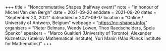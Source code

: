 +++
title = "Noncommutative Shapes (halfway event)"
note = "in honour of Michel Van den Bergh"
date = 2021-09-20
enddate = 2021-09-20
dates = "September 20, 2021"
dateadded = 2021-09-17
location = "Online / University of Antwerp, Belgium"
webpage = "https://nc-shapes.info/"
organisers = "Pieter Belmans, Wendy Lowen, Theo Raedschelders, Špela Špenko"
speakers = "Marco Gualtieri (University of Toronto), Alexander Kuznetsov (Steklov Mathematical Institute), Yuri Manin (Max Planck Institute for Mathematics)"
+++
